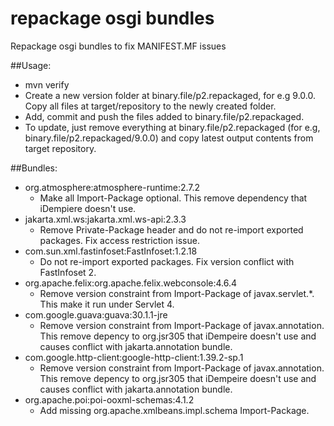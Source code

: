 # repackage osgi bundles
Repackage osgi bundles to fix MANIFEST.MF issues

##Usage:
* mvn verify
* Create a new version folder at binary.file/p2.repackaged, for e.g 9.0.0. Copy all files at target/repository to the newly created folder.
* Add, commit and push the files added to binary.file/p2.repackaged.
* To update, just remove everything at binary.file/p2.repackaged (for e.g, binary.file/p2.repackaged/9.0.0) and copy latest output contents from target repository.

##Bundles:
* org.atmosphere:atmosphere-runtime:2.7.2
  * Make all Import-Package optional. This remove dependency that iDempiere doesn't use.
* jakarta.xml.ws:jakarta.xml.ws-api:2.3.3
  * Remove Private-Package header and do not re-import exported packages. Fix access restriction issue.
* com.sun.xml.fastinfoset:FastInfoset:1.2.18
  * Do not re-import exported packages. Fix version conflict with FastInfoset 2.
* org.apache.felix:org.apache.felix.webconsole:4.6.4
  * Remove version constraint from Import-Package of javax.servlet.*. This make it run under Servlet 4.
* com.google.guava:guava:30.1.1-jre
  * Remove version constraint from Import-Package of javax.annotation. This remove depency to org.jsr305 that iDempeire doesn't use and causes conflict with jakarta.annotation bundle.
* com.google.http-client:google-http-client:1.39.2-sp.1
  * Remove version constraint from Import-Package of javax.annotation. This remove depency to org.jsr305 that iDempeire doesn't use and causes conflict with jakarta.annotation bundle.
* org.apache.poi:poi-ooxml-schemas:4.1.2
  * Add missing org.apache.xmlbeans.impl.schema Import-Package.
